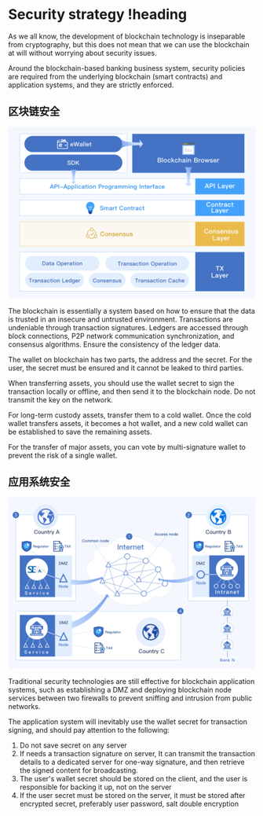 # Security strategy !heading

As we all know, the development of blockchain technology is inseparable from cryptography, but this does not mean that we can use the blockchain at will without worrying about security issues.

Around the blockchain-based banking business system, security policies are required from the underlying blockchain (smart contracts) and application systems, and they are strictly enforced.

## 区块链安全

![local image](../Images/03_software_architecture.png)

The blockchain is essentially a system based on how to ensure that the data is trusted in an insecure and untrusted environment. Transactions are undeniable through transaction signatures. Ledgers are accessed through block connections, P2P network communication synchronization, and consensus algorithms. Ensure the consistency of the ledger data.

The wallet on blockchain has two parts, the address and the secret. For the user, the secret must be ensured and it cannot be leaked to third parties.

When transferring assets, you should use the wallet secret to sign the transaction locally or offline, and then send it to the blockchain node. Do not transmit the key on the network.

For long-term custody assets, transfer them to a cold wallet. Once the cold wallet transfers assets, it becomes a hot wallet, and a new cold wallet can be established to save the remaining assets.

For the transfer of major assets, you can vote by multi-signature wallet to prevent the risk of a single wallet.

## 应用系统安全

![local image](../Images/02_system_architecture.png)

Traditional security technologies are still effective for blockchain application systems, such as establishing a DMZ and deploying blockchain node services between two firewalls to prevent sniffing and intrusion from public networks.

The application system will inevitably use the wallet secret for transaction signing, and should pay attention to the following:

1. Do not save secret on any server
1. If needs a transaction signature on server,  It can transmit the transaction details to a dedicated server for one-way signature, and then retrieve the signed content for broadcasting.
1. The user's wallet secret should be stored on the client, and the user is responsible for backing it up, not on the server
1. If the user secret must be stored on the server, it must be stored after encrypted secret, preferably user password, salt double encryption
